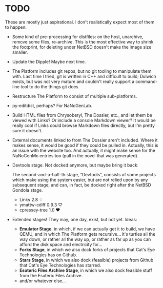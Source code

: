 TODO
====

These are mostly just aspirational.  I don't realistically expect most
of them to happen.

*   Some kind of pre-processing for distfiles: on the host, unarchive,
    remove some files, re-archive.  This is the most effective way to
    shrink the footprint, for deleting under NetBSD doesn't make the
    image size smaller.
*   Update the Dipple!  Maybe next time.
*   The Platform includes git repos, but no git tooling to manipulate
    them with.  Last time I tried, git is written in C++ and difficult
    to build; Dulwich exists, but was not very mature and couldn't
    really support a command-line tool to do the things git does.
*   Restructure The Platform to consist of multiple sub-platforms.
*   py-editdist, perhaps?  For NaNoGenLab.
*   Build HTML files from Chrysoberyl, The Dossier, etc., and let them be
    viewed with Links?  Or include a console Markdown viewer?  It would be
    really cool if Links could browse Markdown files directly, but I'm
    pretty sure it doesn't.
*   External documents linked to from The Dossier aren't included.
    Where it makes sense, it would be good if they could be pulled in.
    Actually, this is an issue with the website too.
    And actually, it might make sense for the NaNoGenMo entries too
    (pull in the novel that was generated).
*   Devtools stage.  Not docked anymore, but maybe bring it back:
    
    The second-and-a-half-th stage, "Devtools", consists of some projects
    which make using the system easier, but are not relied upon by any
    subsequent stage, and can, in fact, be docked right after the
    NetBSD Gondola stage.
    
    *   Links 2.8 ♢
    *   ymattw-cdiff 0.9.3 ♡
    *   cpressey-tree 1.0 ♥
*   Extended stages!  They may, one day, exist, but not yet.  Ideas:
    *   **Emulator Stage**, in which, if we can actually get it to build,
        we have QEMU, and in which The Platform gets recursive... it's
        turtles all the way down, or rather all the way up, or rather as
        far up as you can afford the disk space and electricity for...
    *   **Forks Stage**, in which we also dock forks of projects that
        Cat's Eye Technologies has on Github.
    *   **Stars Stage**, in which we also dock (feasible) projects from
        Github that Cat's Eye Technologies has starred.
    *   **Esoteric Files Archive Stage**, in which we also dock feasible
        stuff from the Esoteric Files Archive.
    *   and/or whatever else...
